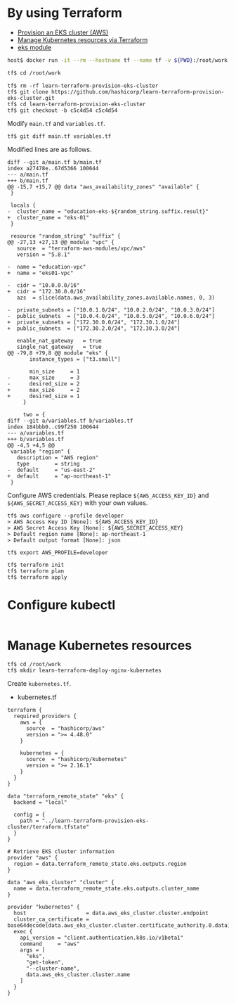 # By using Terraform

* [Provision an EKS cluster (AWS)](https://developer.hashicorp.com/terraform/tutorials/kubernetes/eks)
* [Manage Kubernetes resources via Terraform](https://developer.hashicorp.com/terraform/tutorials/kubernetes/kubernetes-provider?variants=kubernetes%3Aeks)
* [eks module](https://registry.terraform.io/modules/terraform-aws-modules/eks/aws/latest)

```bash
host$ docker run -it --rm --hostname tf --name tf -v ${PWD}:/root/work --entrypoint /bin/bash tsutomu/terraform-runner

tf$ cd /root/work
```

```
tf$ rm -rf learn-terraform-provision-eks-cluster
tf$ git clone https://github.com/hashicorp/learn-terraform-provision-eks-cluster.git
tf$ cd learn-terraform-provision-eks-cluster
tf$ git checkout -b c5c4d54 c5c4d54
```

Modify `main.tf` and `variables.tf`.

```
tf$ git diff main.tf variables.tf
```

Modified lines are as follows.

```
diff --git a/main.tf b/main.tf
index a27478e..67d5366 100644
--- a/main.tf
+++ b/main.tf
@@ -15,7 +15,7 @@ data "aws_availability_zones" "available" {
 }

 locals {
-  cluster_name = "education-eks-${random_string.suffix.result}"
+  cluster_name = "eks-01"
 }

 resource "random_string" "suffix" {
@@ -27,13 +27,13 @@ module "vpc" {
   source  = "terraform-aws-modules/vpc/aws"
   version = "5.8.1"

-  name = "education-vpc"
+  name = "eks01-vpc"

-  cidr = "10.0.0.0/16"
+  cidr = "172.30.0.0/16"
   azs  = slice(data.aws_availability_zones.available.names, 0, 3)

-  private_subnets = ["10.0.1.0/24", "10.0.2.0/24", "10.0.3.0/24"]
-  public_subnets  = ["10.0.4.0/24", "10.0.5.0/24", "10.0.6.0/24"]
+  private_subnets = ["172.30.0.0/24", "172.30.1.0/24"]
+  public_subnets  = ["172.30.2.0/24", "172.30.3.0/24"]

   enable_nat_gateway   = true
   single_nat_gateway   = true
@@ -79,8 +79,8 @@ module "eks" {
       instance_types = ["t3.small"]

       min_size     = 1
-      max_size     = 3
-      desired_size = 2
+      max_size     = 2
+      desired_size = 1
     }

     two = {
diff --git a/variables.tf b/variables.tf
index 184bbb0..c99f250 100644
--- a/variables.tf
+++ b/variables.tf
@@ -4,5 +4,5 @@
 variable "region" {
   description = "AWS region"
   type        = string
-  default     = "us-east-2"
+  default     = "ap-northeast-1"
 }
```

Configure AWS credentials.
Please replace `${AWS_ACCESS_KEY_ID}` and `${AWS_SECRET_ACCESS_KEY}` with your own values.

```
tf$ aws configure --profile developer
> AWS Access Key ID [None]: ${AWS_ACCESS_KEY_ID}
> AWS Secret Access Key [None]: ${AWS_SECRET_ACCESS_KEY}
> Default region name [None]: ap-northeast-1
> Default output format [None]: json

tf$ export AWS_PROFILE=developer
```


```
tf$ terraform init
tf$ terraform plan
tf$ terraform apply
```

# Configure kubectl

```
```

# Manage Kubernetes resources

```
tf$ cd /root/work
tf$ mkdir learn-terraform-deploy-nginx-kubernetes
```

Create `kubernetes.tf`.

* kubernetes.tf
```
terraform {
  required_providers {
    aws = {
      source  = "hashicorp/aws"
      version = ">= 4.48.0"
    }

    kubernetes = {
      source  = "hashicorp/kubernetes"
      version = ">= 2.16.1"
    }
  }
}

data "terraform_remote_state" "eks" {
  backend = "local"

  config = {
    path = "../learn-terraform-provision-eks-cluster/terraform.tfstate"
  }
}

# Retrieve EKS cluster information
provider "aws" {
  region = data.terraform_remote_state.eks.outputs.region
}

data "aws_eks_cluster" "cluster" {
  name = data.terraform_remote_state.eks.outputs.cluster_name
}

provider "kubernetes" {
  host                   = data.aws_eks_cluster.cluster.endpoint
  cluster_ca_certificate = base64decode(data.aws_eks_cluster.cluster.certificate_authority.0.data)
  exec {
    api_version = "client.authentication.k8s.io/v1beta1"
    command     = "aws"
    args = [
      "eks",
      "get-token",
      "--cluster-name",
      data.aws_eks_cluster.cluster.name
    ]
  }
}
```


